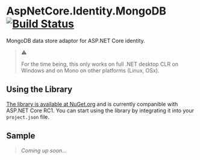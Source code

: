 # AspNetCore.Identity.MongoDB [![Build Status](https://travis-ci.org/tugberkugurlu/AspNetCore.Identity.MongoDB.svg?branch=master)](https://travis-ci.org/tugberkugurlu/AspNetCore.Identity.MongoDB)

MongoDB data store adaptor for ASP.NET Core identity.

> :warning: 
> 
> For the time being, this only works on full .NET desktop CLR on Windows and on Mono on other platforms (Linux, OSx).

## Using the Library

[The library is available at NuGet.org](https://www.nuget.org/packages/AspNetCore.Identity.MongoDB) and is currently companible with ASP.NET Core RC1. You can start using the library by integrating it into your `project.json` file.

## Sample

> *Coming up soon...*
